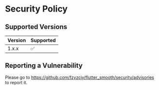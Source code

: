 # Security Policy

## Supported Versions

| Version | Supported          |
| ------- | ------------------ |
| 1.x.x   | :white_check_mark: |

## Reporting a Vulnerability

Please go to https://github.com/fzyzcjy/flutter_smooth/security/advisories to report it.
